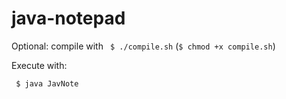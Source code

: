 # java-notepad

Optional: compile with ` $ ./compile.sh` (` $ chmod +x compile.sh `)

Execute with:

` $ java JavNote`